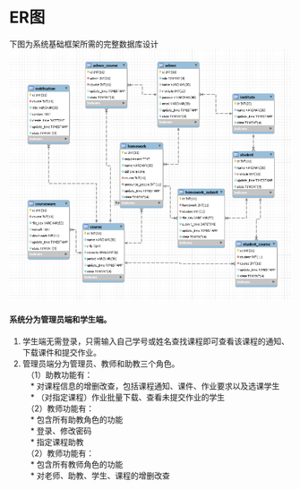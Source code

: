 # ER图
下图为系统基础框架所需的完整数据库设计
![](database-ER.png)
#### 系统分为管理员端和学生端。<br/>
1. 学生端无需登录，只需输入自己学号或姓名查找课程即可查看该课程的通知、下载课件和提交作业。
2. 管理员端分为管理员、教师和助教三个角色。<br/>
&ensp;（1）助教功能有：<br/>
&ensp;&ensp;* 对课程信息的增删改查，包括课程通知、课件、作业要求以及选课学生<br/>
&ensp;&ensp;* （对指定课程）作业批量下载、查看未提交作业的学生<br/>
&ensp;（2）教师功能有：<br/>
&ensp;&ensp;* 包含所有助教角色的功能<br/>
&ensp;&ensp;* 登录、修改密码<br/>
&ensp;&ensp;* 指定课程助教<br/>
&ensp;（2）教师功能有：<br/>
&ensp;&ensp;* 包含所有教师角色的功能<br/>
&ensp;&ensp;* 对老师、助教、学生、课程的增删改查<br/>
